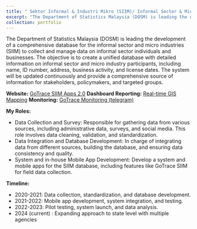 ```yaml
---
title: " Sektor Informal & Industri Mikro (SIIM)/ Informal Sector & Micro Industry"
excerpt: "The Department of Statistics Malaysia (DOSM) is leading the development of a comprehensive database for the informal sector and micro industries (SIIM) to collect and manage data on informal sector individuals and businesses. <br/><img src='https://i.ibb.co/LhQHpZx/image.png'>"
collection: portfolio
---
```


The Department of Statistics Malaysia (DOSM) is leading the development of a comprehensive database for the informal sector and micro industries (SIIM) to collect and manage data on informal sector individuals and businesses. The objective is to create a unified database with detailed information on informal sector and micro industry participants, including name, ID number, address, business activity, and license dates. The system will be updated continuously and provide a comprehensive source of information for stakeholders, policymakers, and targeted groups.

**Website:** [GoTrace SIIM Apps 2.0](https://www.dosm.gov.my/gotracesiim/) 
**Dashboard Reporting:** [Real-time GIS Mapping](https://lookerstudio.google.com/reporting/48b1f5da-0777-4516-91c1-252bbad91d77/page/p_8uoc6z1lyc) 
**Monitoring:** [GoTrace Monitoring (telegram)](https://t.me/gotaceSIIM) 

**My Roles:** <br>
- Data Collection and Survey: Responsible for gathering data from various sources, including administrative data, surveys, and social media. This role involves data cleaning, validation, and standardization.
- Data Integration and Database Development: In charge of integrating data from different sources, building the database, and ensuring data consistency and quality.
- System and in-house Mobile App Development: Develop a system and mobile apps for the SIIM database, including features like GoTrace SIIM for field data collection.

**Timeline:**
- 2020-2021: Data collection, standardization, and database development.
- 2021-2022: Mobile app development, system integration, and testing.
- 2022-2023: Pilot testing, system launch, and data analysis.
- 2024 (current) : Expanding approach to state level with multiple agencies
